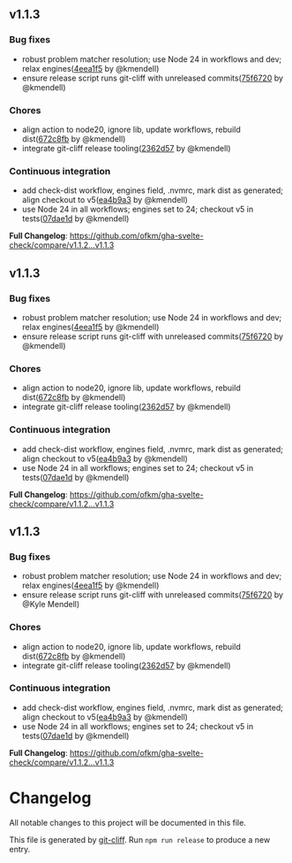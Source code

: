 ## v1.1.3

### Bug fixes

* robust problem matcher resolution; use Node 24 in workflows and dev; relax engines([4eea1f5](https://github.com/ofkm/gha-svelte-check/commit/4eea1f542c2b11b6ad66d8732ba085b6c0fa708f) by @kmendell)
* ensure release script runs git-cliff with unreleased commits([75f6720](https://github.com/ofkm/gha-svelte-check/commit/75f6720a03577c1ea84bca18e524833fdcf470c3) by @kmendell)

### Chores

* align action to node20, ignore lib, update workflows, rebuild dist([672c8fb](https://github.com/ofkm/gha-svelte-check/commit/672c8fb580a0a3e7f77ae78b7b2714eb8b5ac0b1) by @kmendell)
* integrate git-cliff release tooling([2362d57](https://github.com/ofkm/gha-svelte-check/commit/2362d5712b576f5fc34482a6b1f045908033da39) by @kmendell)

### Continuous integration

* add check-dist workflow, engines field, .nvmrc, mark dist as generated; align checkout to v5([ea4b9a3](https://github.com/ofkm/gha-svelte-check/commit/ea4b9a3f03bb35858343f68c1aca26567c4a5253) by @kmendell)
* use Node 24 in all workflows; engines set to 24; checkout v5 in tests([07dae1d](https://github.com/ofkm/gha-svelte-check/commit/07dae1d88ee81b2c0515595fc502220869823933) by @kmendell)



**Full Changelog**: https://github.com/ofkm/gha-svelte-check/compare/v1.1.2...v1.1.3

## v1.1.3

### Bug fixes

* robust problem matcher resolution; use Node 24 in workflows and dev; relax engines([4eea1f5](https://github.com/ofkm/gha-svelte-check/commit/4eea1f542c2b11b6ad66d8732ba085b6c0fa708f) by @kmendell)
* ensure release script runs git-cliff with unreleased commits([75f6720](https://github.com/ofkm/gha-svelte-check/commit/75f6720a03577c1ea84bca18e524833fdcf470c3) by @kmendell)

### Chores

* align action to node20, ignore lib, update workflows, rebuild dist([672c8fb](https://github.com/ofkm/gha-svelte-check/commit/672c8fb580a0a3e7f77ae78b7b2714eb8b5ac0b1) by @kmendell)
* integrate git-cliff release tooling([2362d57](https://github.com/ofkm/gha-svelte-check/commit/2362d5712b576f5fc34482a6b1f045908033da39) by @kmendell)

### Continuous integration

* add check-dist workflow, engines field, .nvmrc, mark dist as generated; align checkout to v5([ea4b9a3](https://github.com/ofkm/gha-svelte-check/commit/ea4b9a3f03bb35858343f68c1aca26567c4a5253) by @kmendell)
* use Node 24 in all workflows; engines set to 24; checkout v5 in tests([07dae1d](https://github.com/ofkm/gha-svelte-check/commit/07dae1d88ee81b2c0515595fc502220869823933) by @kmendell)



**Full Changelog**: https://github.com/ofkm/gha-svelte-check/compare/v1.1.2...v1.1.3

## v1.1.3

### Bug fixes

* robust problem matcher resolution; use Node 24 in workflows and dev; relax engines([4eea1f5](https://github.com/ofkm/gha-svelte-check/commit/4eea1f542c2b11b6ad66d8732ba085b6c0fa708f) by @kmendell)
* ensure release script runs git-cliff with unreleased commits([75f6720](https://github.com/ofkm/gha-svelte-check/commit/75f6720a03577c1ea84bca18e524833fdcf470c3) by @Kyle Mendell)

### Chores

* align action to node20, ignore lib, update workflows, rebuild dist([672c8fb](https://github.com/ofkm/gha-svelte-check/commit/672c8fb580a0a3e7f77ae78b7b2714eb8b5ac0b1) by @kmendell)
* integrate git-cliff release tooling([2362d57](https://github.com/ofkm/gha-svelte-check/commit/2362d5712b576f5fc34482a6b1f045908033da39) by @kmendell)

### Continuous integration

* add check-dist workflow, engines field, .nvmrc, mark dist as generated; align checkout to v5([ea4b9a3](https://github.com/ofkm/gha-svelte-check/commit/ea4b9a3f03bb35858343f68c1aca26567c4a5253) by @kmendell)
* use Node 24 in all workflows; engines set to 24; checkout v5 in tests([07dae1d](https://github.com/ofkm/gha-svelte-check/commit/07dae1d88ee81b2c0515595fc502220869823933) by @kmendell)



**Full Changelog**: https://github.com/ofkm/gha-svelte-check/compare/v1.1.2...v1.1.3

# Changelog

All notable changes to this project will be documented in this file.

This file is generated by [git-cliff](https://git-cliff.org/). Run `npm run release` to produce a new entry.
